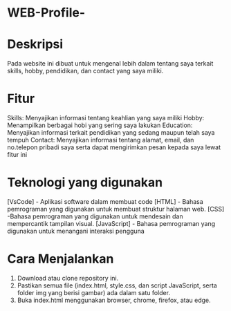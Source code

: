 # WEB-Profile-
# Deskripsi
Pada website ini dibuat untuk mengenal lebih dalam tentang saya terkait skills, hobby, pendidikan, dan contact yang saya miliki.
# Fitur 
Skills: Menyajikan informasi tentang keahlian yang saya miliki
Hobby: Menampilkan berbagai hobi yang sering saya lakukan
Education: Menyajikan informasi terkait pendidikan yang sedang maupun telah saya tempuh
Contact: Menyajikan informasi tentang alamat, email, dan no.telepon pribadi saya serta dapat mengirimkan pesan kepada saya lewat fitur ini
# Teknologi yang digunakan 
[VsCode] - Aplikasi software dalam membuat code
[HTML] - Bahasa pemrograman yang digunakan untuk membuat struktur halaman web.
[CSS] -Bahasa pemrograman yang digunakan untuk mendesain dan mempercantik tampilan visual.
[JavaScript] - Bahasa pemrograman yang digunakan untuk menangani interaksi pengguna
# Cara Menjalankan
1. Download atau clone repository ini.
2. Pastikan semua file (index.html, style.css, dan script JavaScript, serta folder img yang berisi gambar) ada dalam satu folder.
3. Buka index.html menggunakan browser, chrome, firefox, atau edge.

